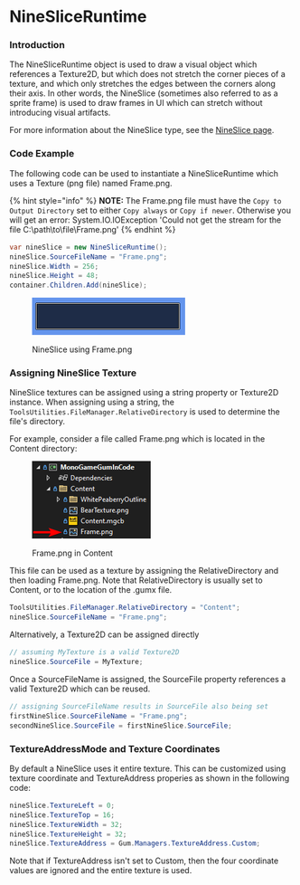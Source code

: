 # NineSliceRuntime

### Introduction

The NineSliceRuntime object is used to draw a visual object which references a Texture2D, but which does not stretch the corner pieces of a texture, and which only stretches the edges between the corners along their axis. In other words, the NineSlice (sometimes also referred to as a sprite frame) is used to draw frames in UI which can stretch without introducing visual artifacts.

For more information about the NineSlice type, see the [NineSlice page](../../gum-tool/gum-elements/nineslice/).

### Code Example

The following code can be used to instantiate a NineSliceRuntime which uses a Texture (png file) named Frame.png.

{% hint style="info" %}
**NOTE:** The Frame.png file must have the `Copy to Output Directory` set to either `Copy always` or `Copy if newer`.  Otherwise you will get an error: System.IO.IOException 'Could not get the stream for the file C:\path\to\file\Frame.png'
{% endhint %}

```csharp
var nineSlice = new NineSliceRuntime();
nineSlice.SourceFileName = "Frame.png";
nineSlice.Width = 256;
nineSlice.Height = 48;
container.Children.Add(nineSlice);
```

<figure><img src="../../.gitbook/assets/image (3) (1) (1) (1) (1) (1) (1) (1) (1) (1) (1).png" alt=""><figcaption><p>NineSlice using Frame.png</p></figcaption></figure>

### Assigning NineSlice Texture

NineSlice textures can be assigned using a string property or Texture2D instance. When assigning using a string, the `ToolsUtilities.FileManager.RelativeDirectory` is used to determine the file's directory.

For example, consider a file called Frame.png which is located in the Content directory:

<figure><img src="../../.gitbook/assets/image (4) (1) (1) (1).png" alt=""><figcaption><p>Frame.png in Content</p></figcaption></figure>

This file can be used as a texture by assigning the RelativeDirectory and then loading Frame.png. Note that RelativeDirectory is usually set to Content, or to the location of the .gumx file.

```csharp
ToolsUtilities.FileManager.RelativeDirectory = "Content";
nineSlice.SourceFileName = "Frame.png";
```

Alternatively, a Texture2D can be assigned directly

```csharp
// assuming MyTexture is a valid Texture2D
nineSlice.SourceFile = MyTexture;
```

Once a SourceFileName is assigned, the SourceFile property references a valid Texture2D which can be reused.

```csharp
// assigning SourceFileName results in SourceFile also being set
firstNineSlice.SourceFileName = "Frame.png";
secondNineSlice.SourceFile = firstNineSlice.SourceFile;
```

### TextureAddressMode and Texture Coordinates

By default a NineSlice uses it entire texture. This can be customized using texture coordinate and TextureAddress properies as shown in the following code:

```csharp
nineSlice.TextureLeft = 0;
nineSlice.TextureTop = 16;
nineSlice.TextureWidth = 32;
nineSlice.TextureHeight = 32;
nineSlice.TextureAddress = Gum.Managers.TextureAddress.Custom;
```

Note that if TextureAddress isn't set to Custom, then the four coordinate values are ignored and the entire texture is used.
